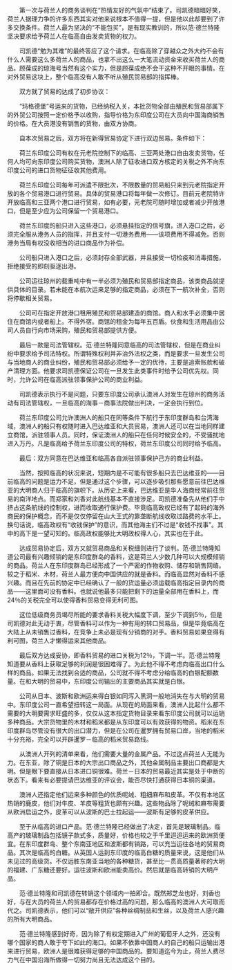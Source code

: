 　　第一次与荷兰人的商务谈判在“热情友好的气氛中”结束了。司凯德暗暗好笑，荷兰人据理力争的许多东西其实对他来说根本不值得一提，但是他以此却要到了许多交换条件。荷兰人最为坚决的“不能包买”，是有现实教训的，所以范·德兰特隆坚决要求给予荷兰人在临高自由发卖货物的权力。

　　司凯德“勉为其难”的最终答应了这个请求。在临高除了穿越众之外大约不会有什么人需要这么多荷兰人的商品，也拿不出这么一大笔流动资金来收买荷兰人的商品。顾葆成的琼海号当然有这个实力，但是顾葆成绝不会干这种不开眼的事情。在对外贸易这块上，整个临高没有人敢不听从殖民贸易部的指挥棒。

　　双方就了贸易的达成了初步协议：

　　“玛格德堡”号运来的货物，已经纳税入关，本批货物全部由殖民和贸易部属下的外贸公司按照一定价格予以收购，指导价格为东印度公司在大员向中国海商销售的价格。在大员港没有销售的货物，由双方协商。

　　自本次贸易之后，双方将在新得贸易协定下进行双边贸易。条件如下：

　　荷兰东印度公司有权在元老院控制下的临高、三亚两处港口自由发卖货物，任何人均可向东印度公司购买货物，澳洲人除了征收进口双方核定的关税之外不向东印度公司的进口货物征征收其他费用。

　　荷兰东印度公司每年可派遣不限批次，不限数量的贸易船只来到元老院指定开放的各个贸易港口进行贸易。具体的贸易港口将每年做一次修订。目前元老院特许开放临高和三亚两个港口进行贸易，如有必要，元老院可随时增加或者减少开放港口，但是至少应为公司保留一个贸易港口。

　　荷兰东印度的船只进入这些港口，必须悬挂指定的信号旗，进入港口之后，必须完全服从港务人员的指挥，并且支付一切港务费用——该项费用不得减免。否则港务当局有权没收相当的进口商品作为补偿。

　　公司船只进入港口之后，必须封存全部武器，并且接受一切检疫和消毒措施，拒绝接受的即刻驱逐出港。

　　公司运往琼州的载重吨中有一半必须为殖民和贸易部指定商品，该类商品就提供具体的目录。若未能在本航次运来足够的指定商品，必须在下一航次补全，否则将停歇相关贸易。

　　公司可在指定开放港口租用殖民和贸易部建造的商馆。商人和水手必须集中居住在商馆内或者船上。不得外宿。商馆的租金为每年五百盾。伙食和生活用品由公司人员自行向市场采购，殖民和贸易部提供方便。

　　最后一款是司法管辖权。范·德兰特隆同意临高的司法管辖权，但是在商业纠纷中要求给予司法特权。所谓特殊权利并非治外法权之类，而是要求一旦发生公司与当地商人的商业纠纷，殖民和贸易部必须给予一定的优待，主要是追索账款和破产清理方面。他要求司凯德保证公司在一旦发生此类事件时给予公司优先权。同时，允许公司在临高派驻领事保护公司的商业利益。

　　司凯德表示执行不是问题，只要东印度公司承认澳洲人对发生在琼州的商务活动有司法管辖权，一旦临高的海事－商事法院做出判决，一定会执行到位。

　　荷兰东印度公司允许澳洲人的船只在同等条件下航行于东印度群岛和台湾海域，澳洲人的船只有权随时进入巴达维亚和大员贸易，澳洲人还可以在当地同样建立商馆，派驻领事人员。同时，保证澳洲人的船只在任何时候安全的，不受骚扰地进入万丹。凡是临高给予荷兰东印度公司的特权，荷兰东印度公司同时给予临高。

　　最后：双方同意在巴达维亚和临高各自派驻领事保护己方的商业利益。

　　当然，按照临高的状况来说，短期内是不可能有很多船只去巴达维亚的——目前临高的问题是运力不足，但是通过这个步骤，可以逐步吸引那些愿意前往巴达维亚的大明商人归于临高的旗帜下。从历史上来看，巴达维亚是华人海商经常前往贸易的南洋地点。而郑家和刘香对此航线基本不直接涉足。司凯德准备先从他们手中挤占这条航线的控制权，进而收取通行保护费。毕竟临高政权已经有了起码的海外商民的保护概念，而不是仅仅停留在山大王式的靠垄断航线收取过路费的水平上。换句话说，临高政权有“收钱保护”的意识，而其他海主们不过是“收钱不找事”。其中的高下是一望可知的。临高政权能够比大明政权得人心，其实也在于此。

　　达成贸易协定后，双方又就贸易商品和关税细则进行了谈判。范·德兰特隆知道公司最有兴趣倾销的是东印度群岛的香料，这是荷兰人少数几种可以大规模倾销的商品。荷兰人在东印度群岛已经形成了一个严密的作物收购、储存和销售网络。较之于稻米、木材，荷兰人最方便向中国供应的就是香料。而临高显然对香料不感兴趣。而且在先前的协定中已经确认了一般的货运量必须运载临高指定目录内的商品——这里面可没有香料。也就说他最多只能把剩下的运量全部用在香料上，而24％的关税完全可以使得香料贸易变得无利可图。

　　这位低级商务员竭尽所能的要求香料关税大幅度下调，至少下调到5％，但是司凯德对此无动于衷，尽管香料可以作为一种有用的转口贸易品，但是毕竟临高在大陆上从未销售过香料，在竞争上未必是现有分销商的对手。香料贸易如果变得有利可图，荷兰人才懒得运来其他商品。

　　最后双方达成妥协，即香料贸易的进口关税为12％，下调一半。范·德兰特隆知道要从香料上获取足够的利润是很困难得了。为此他不得不考虑向临高出口什么样的商品。如果无法找到合适的商品，公司就不得不考虑分给临高的白银配额数量。在和大明的贸易中，东印度公司输出的主要商品其实就是白银。

　　公司从日本、波斯和欧洲运来得白银如同泻入黑洞一般地消失在与大明的贸易中。东印度公司一直希望扭转这一局面。从现在的局面来看，澳洲人比起什么都不需要的大明要需求旺盛的多，仅仅从这本指定货物目录来看东印度公司就可以运销多种商品。大宗货物里的木材和稻米都是从东印度可以有效获得的物资。稻米在东印度群岛尽管没有很大的出口潜力，但是在公司在暹罗拥有贸易口岸，当地的稻米十分充裕，完全可以开辟暹罗－临高的稻米贸易路线。

　　从澳洲人开列的清单来看，他们需要大量的金属产品。不过这点荷兰人无能为力。在东亚，除了铜是日本的大宗出口商品之外，其他金属制品主要出口商都是大明。但是眼下要直接从日本进口铜很难。荷兰－日本的贸易最近其实是处于中断的状态下。看来有必要提请巴达维亚的评议会，能否尽快打通获得日本铜的渠道。

　　澳洲人还指定他们运来多种颜色的优质呢绒、粗细麻布和皮革。不仅有本地区热销的鹿皮，他们对牛皮、羊皮等粗货也颇有兴趣。这些物品除了呢绒和麻布需要从欧洲启运之外，皮革可以从波斯的巴士拉起运——波斯有足够的皮革供应。

　　至于从临高的进口产品。范·德兰特隆已经做出了决定，首先是玻璃制品。临高产的玻璃制品包括镜子款式多，质量好，价格也较之于千里迢迢运来的欧洲货便宜。在东印度群岛、整个东南亚地区和波斯都有销路，可以充当运往各地的贸易商品。其次是临高的白糖。从英国人运到东印度的临高白糖的质量来说，这是他们从未见过的高级货。不仅远胜东南亚当地的各种糖货，甚至比一贯高质量著称的大明的福建、广东糖还要好。运往波斯和欧洲能卖高价。然后就是临高转销的大明产品。

　　范·德兰特隆和司凯德在转销这个领域内一拍即合。既然郑芝龙也好，刘香也好，与在大员的荷兰人的贸易都存在价格过高的问题，那么临高的澳洲人大可取而代之。司凯德表示，他们可以“敞开供应”各种丝绸制品和生丝，以及荷兰人感兴趣的所有大明商品。

　　范·德兰特隆感到好奇，因为除了有权定期进入广州的葡萄牙人之外，还没有哪个国家的商人敢于夸下如此的海口。如果不依靠中国商人的自己的船只运输出港来进行贸易，欧洲人是很难获得足够的中国商品的。要知道迄今为止，荷兰人费尽力气在中国沿海所做得一切努力尚且无法达成这个目的。
